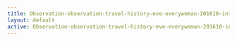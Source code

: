 ```yaml
---
title: Observation-observation-travel-history-eve-everywoman-201610-intro
layout: default
active: Observation-observation-travel-history-eve-everywoman-201610-intro
---
```


